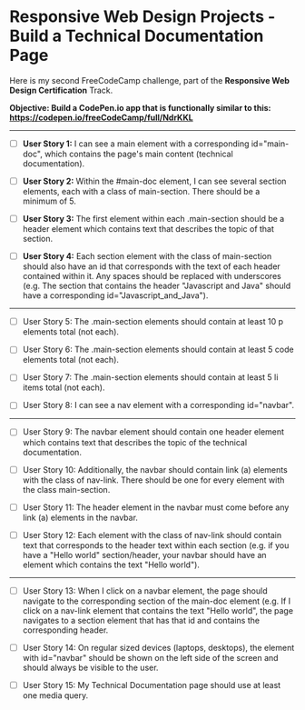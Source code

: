 # Responsive Web Design Projects - Build a Technical Documentation Page

Here is my second FreeCodeCamp challenge, part of the **Responsive Web Design Certification** Track. 

**Objective: Build a CodePen.io app that is functionally similar to this: https://codepen.io/freeCodeCamp/full/NdrKKL**

--------

- [ ] **User Story 1:** I can see a main element with a corresponding id="main-doc", which contains the page's main content (technical documentation).

- [ ] **User Story 2:** Within the #main-doc element, I can see several section elements, each with a class of main-section. There should be a minimum of 5.

- [ ] **User Story 3:** The first element within each .main-section should be a header element which contains text that describes the topic of that section.

- [ ] **User Story 4:** Each section element with the class of main-section should also have an id that corresponds with the text of each header contained within it. Any spaces should be replaced with underscores (e.g. The section that contains the header "Javascript and Java" should have a corresponding id="Javascript_and_Java").

-------------

- [ ] User Story 5: The .main-section elements should contain at least 10 p elements total (not each).

- [ ] User Story 6: The .main-section elements should contain at least 5 code elements total (not each).

- [ ] User Story 7: The .main-section elements should contain at least 5 li items total (not each).

- [ ] User Story 8: I can see a nav element with a corresponding id="navbar".

-------------

- [ ] User Story 9: The navbar element should contain one header element which contains text that describes the topic of the technical documentation.

- [ ] User Story 10: Additionally, the navbar should contain link (a) elements with the class of nav-link. There should be one for every element with the class main-section.

- [ ] User Story 11: The header element in the navbar must come before any link (a) elements in the navbar.

- [ ] User Story 12: Each element with the class of nav-link should contain text that corresponds to the header text within each section (e.g. if you have a "Hello world" section/header, your navbar should have an element which contains the text "Hello world"). 

-------------

- [ ] User Story 13: When I click on a navbar element, the page should navigate to the corresponding section of the main-doc element (e.g. If I click on a nav-link element that contains the text "Hello world", the page navigates to a section element that has that id and contains the corresponding header.

- [ ] User Story 14: On regular sized devices (laptops, desktops), the element with id="navbar" should be shown on the left side of the screen and should always be visible to the user.

- [ ] User Story 15: My Technical Documentation page should use at least one media query.
